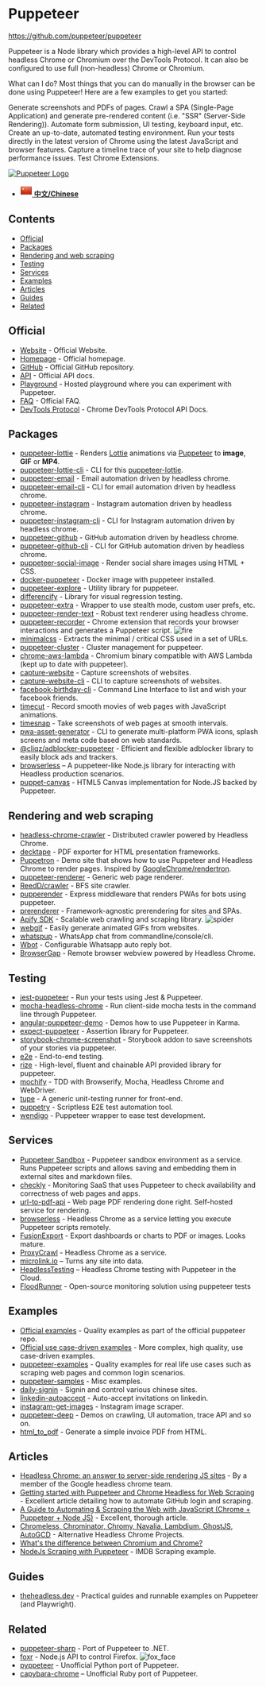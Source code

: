 # Puppeteer 
 
 https://github.com/puppeteer/puppeteer
 
 Puppeteer is a Node library which provides a high-level API to control headless Chrome or Chromium over the DevTools Protocol. It can also be configured to use full (non-headless) Chrome or Chromium.
 
 What can I do?
Most things that you can do manually in the browser can be done using Puppeteer! Here are a few examples to get you started:

Generate screenshots and PDFs of pages.
Crawl a SPA (Single-Page Application) and generate pre-rendered content (i.e. "SSR" (Server-Side Rendering)).
Automate form submission, UI testing, keyboard input, etc.
Create an up-to-date, automated testing environment. Run your tests directly in the latest version of Chrome using the latest JavaScript and browser features.
Capture a timeline trace of your site to help diagnose performance issues.
Test Chrome Extensions.

 
 [![Puppeteer Logo](https://raw.githubusercontent.com/transitive-bullshit/awesome-puppeteer/master/logo.png)](https://raw.githubusercontent.com/transitive-bullshit/awesome-puppeteer/master/logo.png)

*    [![china](https://raw.githubusercontent.com/gosquared/flags/master/flags/flags/shiny/24/China.png) **中文/Chinese**](https://github.com/transitive-bullshit/awesome-puppeteer/blob/master/readme.zh.md)

[](#contents)Contents
---------------------

*   [Official](#official)
*   [Packages](#packages)
*   [Rendering and web scraping](#rendering-and-web-scraping)
*   [Testing](#testing)
*   [Services](#services)
*   [Examples](#examples)
*   [Articles](#articles)
*   [Guides](#guides)
*   [Related](#related)

[](#official)Official
---------------------

*   [Website](https://pptr.dev) - Official Website.
*   [Homepage](https://developers.google.com/web/tools/puppeteer) - Official homepage.
*   [GitHub](https://github.com/GoogleChrome/puppeteer) - Official GitHub repository.
*   [API](https://github.com/GoogleChrome/puppeteer/blob/master/docs/api.md) - Official API docs.
*   [Playground](https://try-puppeteer.appspot.com) - Hosted playground where you can experiment with Puppeteer.
*   [FAQ](https://developers.google.com/web/tools/puppeteer/faq) - Official FAQ.
*   [DevTools Protocol](https://chromedevtools.github.io/devtools-protocol/) - Chrome DevTools Protocol API Docs.

[](#packages)Packages
---------------------

*   [puppeteer-lottie](https://github.com/transitive-bullshit/puppeteer-lottie) - Renders [Lottie](http://airbnb.io/lottie) animations via [Puppeteer](https://github.com/GoogleChrome/puppeteer) to **image**, **GIF** or **MP4**.
*   [puppeteer-lottie-cli](https://github.com/transitive-bullshit/puppeteer-lottie-cli) - CLI for this [puppeteer-lottie](https://github.com/transitive-bullshit/puppeteer-lottie).
*   [puppeteer-email](https://github.com/transitive-bullshit/puppeteer-email) - Email automation driven by headless chrome.
*   [puppeteer-email-cli](https://github.com/transitive-bullshit/puppeteer-email/tree/master/packages/puppeteer-email-cli) - CLI for email automation driven by headless chrome.
*   [puppeteer-instagram](https://github.com/transitive-bullshit/puppeteer-instagram) - Instagram automation driven by headless chrome.
*   [puppeteer-instagram-cli](https://github.com/transitive-bullshit/puppeteer-instagram-cli) - CLI for Instagram automation driven by headless chrome.
*   [puppeteer-github](https://github.com/transitive-bullshit/puppeteer-github) - GitHub automation driven by headless chrome.
*   [puppeteer-github-cli](https://github.com/transitive-bullshit/puppeteer-github-cli) - CLI for GitHub automation driven by headless chrome.
*   [puppeteer-social-image](https://github.com/chrisvxd/puppeteer-social-image) - Render social share images using HTML + CSS.
*   [docker-puppeteer](https://github.com/alekzonder/docker-puppeteer) - Docker image with puppeteer installed.
*   [puppeteer-explore](https://github.com/laispace/puppeteer-explore) - Utility library for puppeteer.
*   [differencify](https://github.com/NimaSoroush/differencify) - Library for visual regression testing.
*   [puppeteer-extra](https://github.com/berstend/puppeteer-extra) - Wrapper to use stealth mode, custom user prefs, etc.
*   [puppeteer-render-text](https://github.com/transitive-bullshit/puppeteer-render-text) - Robust text renderer using headless chrome.
*   [puppeteer-recorder](https://github.com/checkly/puppeteer-recorder) - Chrome extension that records your browser interactions and generates a Puppeteer script. ![fire](https://github.githubassets.com/images/icons/emoji/unicode/1f525.png)
*   [minimalcss](https://github.com/peterbe/minimalcss) - Extracts the minimal / critical CSS used in a set of URLs.
*   [puppeteer-cluster](https://github.com/thomasdondorf/puppeteer-cluster) - Cluster management for puppeteer.
*   [chrome-aws-lambda](https://github.com/alixaxel/chrome-aws-lambda) - Chromium binary compatible with AWS Lambda (kept up to date with puppeteer).
*   [capture-website](https://github.com/sindresorhus/capture-website) - Capture screenshots of websites.
*   [capture-website-cli](https://github.com/sindresorhus/capture-website-cli) - CLI to capture screenshots of websites.
*   [facebook-birthday-cli](https://github.com/igniteram/facebook-birthday-cli) - Command Line Interface to list and wish your facebook friends.
*   [timecut](https://github.com/tungs/timecut) - Record smooth movies of web pages with JavaScript animations.
*   [timesnap](https://github.com/tungs/timesnap) - Take screenshots of web pages at smooth intervals.
*   [pwa-asset-generator](https://github.com/onderceylan/pwa-asset-generator) - CLI to generate multi-platform PWA icons, splash screens and meta code based on web standards.
*   [@cliqz/adblocker-puppeteer](https://github.com/cliqz-oss/adblocker/tree/master/packages/adblocker-puppeteer) - Efficient and flexible adblocker library to easily block ads and trackers.
*   [browserless](https://browserless.js.org) – A puppeteer-like Node.js library for interacting with Headless production scenarios.
*   [puppet-canvas](https://github.com/pshihn/puppet-canvas) - HTML5 Canvas implementation for Node.JS backed by Puppeteer.

[](#rendering-and-web-scraping)Rendering and web scraping
---------------------------------------------------------

*   [headless-chrome-crawler](https://github.com/yujiosaka/headless-chrome-crawler) - Distributed crawler powered by Headless Chrome.
*   [decktape](https://github.com/astefanutti/decktape) - PDF exporter for HTML presentation frameworks.
*   [Puppetron](https://github.com/cheeaun/puppetron) - Demo site that shows how to use Puppeteer and Headless Chrome to render pages. Inspired by [GoogleChrome/rendertron](https://github.com/GoogleChrome/rendertron).
*   [puppeteer-renderer](https://github.com/zenato/puppeteer-renderer) - Generic web page renderer.
*   [ReedD/crawler](https://github.com/ReedD/crawler) - BFS site crawler.
*   [pupperender](https://github.com/LasaleFamine/pupperender) - Express middleware that renders PWAs for bots using puppeteer.
*   [prerenderer](https://github.com/Tribex/prerenderer) - Framework-agnostic prerendering for sites and SPAs.
*   [Apify SDK](https://github.com/apifytech/apify-js) - Scalable web crawling and scraping library. ![spider](https://github.githubassets.com/images/icons/emoji/unicode/1f577.png)
*   [webgif](https://github.com/anishkny/webgif) - Easily generate animated GIFs from websites.
*   [whatspup](https://github.com/sarfraznawaz2005/whatspup) - WhatsApp chat from commandline/console/cli.
*   [Wbot](https://github.com/vasani-arpit/WBOT) - Configurable Whatsapp auto reply bot.
*   [BrowserGap](https://github.com/dosyago/BrowserGap) - Remote browser webview powered by Headless Chrome.

[](#testing)Testing
-------------------

*   [jest-puppeteer](https://github.com/smooth-code/jest-puppeteer) - Run your tests using Jest & Puppeteer.
*   [mocha-headless-chrome](https://github.com/direct-adv-interfaces/mocha-headless-chrome) - Run client-side mocha tests in the command line through Puppeteer.
*   [angular-puppeteer-demo](https://github.com/Quramy/angular-puppeteer-demo) - Demos how to use Puppeteer in Karma.
*   [expect-puppeteer](https://github.com/smooth-code/jest-puppeteer/tree/master/packages/expect-puppeteer) - Assertion library for Puppeteer.
*   [storybook-chrome-screenshot](https://github.com/tsuyoshiwada/storybook-chrome-screenshot) - Storybook addon to save screenshots of your stories via puppeteer.
*   [e2e](https://github.com/dollarshaveclub/e2e) - End-to-end testing.
*   [rize](https://github.com/g-plane/rize) - High-level, fluent and chainable API provided library for puppeteer.
*   [mochify](https://github.com/mantoni/mochify.js) - TDD with Browserify, Mocha, Headless Chrome and WebDriver.
*   [tupe](https://github.com/jl-/tupe) - A generic unit-testing runner for front-end.
*   [puppetry](https://puppetry.app/) - Scriptless E2E test automation tool.
*   [wendigo](https://github.com/angrykoala/wendigo) - Puppeteer wrapper to ease test development.

[](#services)Services
---------------------

*   [Puppeteer Sandbox](https://puppeteersandbox.com) - Puppeteer sandbox environment as a service. Runs Puppeteer scripts and allows saving and embedding them in external sites and markdown files.
*   [checkly](https://checklyhq.com) - Monitoring SaaS that uses Puppeteer to check availability and correctness of web pages and apps.
*   [url-to-pdf-api](https://github.com/alvarcarto/url-to-pdf-api) - Web page PDF rendering done right. Self-hosted service for rendering.
*   [browserless](https://github.com/joelgriffith/browserless) - Headless Chrome as a service letting you execute Puppeteer scripts remotely.
*   [FusionExport](https://www.fusioncharts.com/fusionexport) - Export dashboards or charts to PDF or images. Looks mature.
*   [ProxyCrawl](https://proxycrawl.com) - Headless Chrome as a service.
*   [microlink.io](https://microlink.io) – Turns any site into data.
*   [HeadlessTesting](https://headlesstesting.com) – Headless Chrome testing with Puppeteer in the Cloud.
*   [FloodRunner](https://floodrunner.dev) - Open-source monitoring solution using puppeteer tests

[](#examples)Examples
---------------------

*   [Official examples](https://github.com/puppeteer/puppeteer/tree/main/examples) - Quality examples as part of the official puppeteer repo.
*   [Official use case-driven examples](https://github.com/GoogleChromeLabs/puppeteer-examples) - More complex, high quality, use case-driven examples.
*   [puppeteer-examples](https://github.com/checkly/puppeteer-examples) - Quality examples for real life use cases such as scraping web pages and common login scenarios.
*   [puppeteer-samples](https://github.com/sweekson/puppeteer-samples) - Misc examples.
*   [daily-signin](https://github.com/yidinghan/daily-signin) - Signin and control various chinese sites.
*   [linkedin-autoaccept](https://github.com/MRdotB/linkedin-autoaccept) - Auto-accept invitations on linkedin.
*   [instagram-get-images](https://github.com/aofdev/instagram-get-images) - Instagram image scraper.
*   [puppeteer-deep](https://github.com/zhentaoo/puppeteer-deep) - Demos on crawling, UI automation, trace API and so on.
*   [html\_to\_pdf](https://github.com/chuongtrh/html_to_pdf) - Generate a simple invoice PDF from HTML.

[](#articles)Articles
---------------------

*   [Headless Chrome: an answer to server-side rendering JS sites](https://developers.google.com/web/tools/puppeteer/articles/ssr) - By a member of the Google headless chrome team.
*   [Getting started with Puppeteer and Chrome Headless for Web Scraping](https://medium.com/@e_mad_ehsan/getting-started-with-puppeteer-and-chrome-headless-for-web-scrapping-6bf5979dee3e) - Excellent article detailing how to automate GitHub login and scraping.
*   [A Guide to Automating & Scraping the Web with JavaScript (Chrome + Puppeteer + Node JS)](https://codeburst.io/a-guide-to-automating-scraping-the-web-with-javascript-chrome-puppeteer-node-js-b18efb9e9921) - Excellent, thorough article.
*   [Chromeless, Chrominator, Chromy, Navalia, Lambdium, GhostJS, AutoGCD](https://medium.com/@kensoh/chromeless-chrominator-chromy-navalia-lambdium-ghostjs-autogcd-ef34bcd26907) - Alternative Headless Chrome Projects.
*   [What's the difference between Chromium and Chrome?](https://www.howtogeek.com/202825/what%E2%80%99s-the-difference-between-chromium-and-chrome/)
*   [NodeJs Scraping with Puppeteer](https://learnscraping.com/nodejs-web-scraping-with-puppeteer/) - IMDB Scraping example.

[](#guides)Guides
-----------------

*   [theheadless.dev](https://theheadless.dev) - Practical guides and runnable examples on Puppeteer (and Playwright).

[](#related)Related
-------------------

*   [puppeteer-sharp](https://github.com/kblok/puppeteer-sharp) - Port of Puppeteer to .NET.
*   [foxr](https://github.com/deepsweet/foxr) - Node.js API to control Firefox. ![fox_face](https://github.githubassets.com/images/icons/emoji/unicode/1f98a.png)
*   [pyppeteer](https://github.com/pyppeteer/pyppeteer) - Unofficial Python port of Puppeteer.
*   [capybara-chrome](https://github.com/carezone/capybara-chrome) – Unofficial Ruby port of Puppeteer.

 
